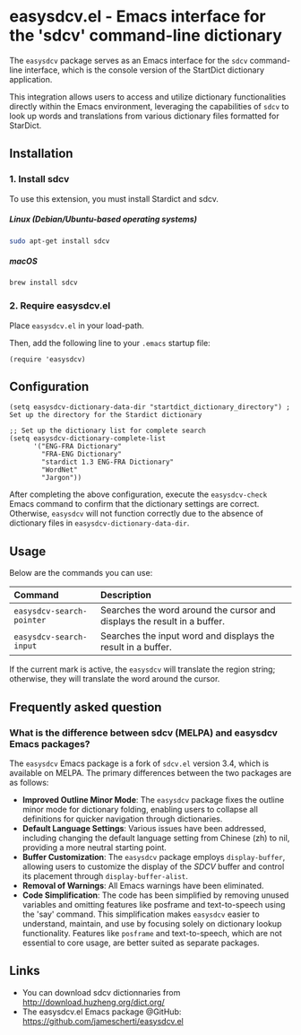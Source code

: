 # easysdcv.el - Emacs interface for the 'sdcv' command-line dictionary

The `easysdcv` package serves as an Emacs interface for the `sdcv` command-line interface, which is the console version of the StartDict dictionary application.

This integration allows users to access and utilize dictionary functionalities directly within the Emacs environment, leveraging the capabilities of `sdcv` to look up words and translations from various dictionary files formatted for StarDict.

## Installation

### 1. Install sdcv

To use this extension, you must install Stardict and sdcv.

##### Linux (Debian/Ubuntu-based operating systems)
```bash
sudo apt-get install sdcv
```

##### macOS
```bash
brew install sdcv
```

### 2. Require easysdcv.el

Place `easysdcv.el` in your load-path.

Then, add the following line to your `.emacs` startup file:

```elisp
(require 'easysdcv)
```

## Configuration

```elisp
(setq easysdcv-dictionary-data-dir "startdict_dictionary_directory") ; Set up the directory for the Stardict dictionary

;; Set up the dictionary list for complete search
(setq easysdcv-dictionary-complete-list
      '("ENG-FRA Dictionary"
        "FRA-ENG Dictionary"
        "stardict 1.3 ENG-FRA Dictionary"
        "WordNet"
        "Jargon"))
```

After completing the above configuration, execute the `easysdcv-check` Emacs command to confirm that the dictionary settings are correct. Otherwise, `easysdcv` will not function correctly due to the absence of dictionary files in `easysdcv-dictionary-data-dir`.

## Usage

Below are the commands you can use:

| Command                   | Description
| :---                      | :---
| `easysdcv-search-pointer` | Searches the word around the cursor and displays the result in a buffer.
| `easysdcv-search-input`   | Searches the input word and displays the result in a buffer.

If the current mark is active, the `easysdcv` will translate the region string; otherwise, they will translate the word around the cursor.

## Frequently asked question

### What is the difference between sdcv (MELPA) and easysdcv Emacs packages?

The `easysdcv` Emacs package is a fork of `sdcv.el` version 3.4, which is available on MELPA. The primary differences between the two packages are as follows:

- **Improved Outline Minor Mode**: The `easysdcv` package fixes the outline minor mode for dictionary folding, enabling users to collapse all definitions for quicker navigation through dictionaries.
- **Default Language Settings**: Various issues have been addressed, including changing the default language setting from Chinese (zh) to nil, providing a more neutral starting point.
- **Buffer Customization**: The `easysdcv` package employs `display-buffer`, allowing users to customize the display of the *SDCV* buffer and control its placement through `display-buffer-alist`.
- **Removal of Warnings**: All Emacs warnings have been eliminated.
- **Code Simplification**: The code has been simplified by removing unused variables and omitting features like posframe and text-to-speech using the 'say' command. This simplification makes `easysdcv` easier to understand, maintain, and use by focusing solely on dictionary lookup functionality. Features like `posframe` and text-to-speech, which are not essential to core usage, are better suited as separate packages.

## Links

- You can download sdcv dictionnaries from http://download.huzheng.org/dict.org/
- The easysdcv.el Emacs package @GitHub: https://github.com/jamescherti/easysdcv.el
